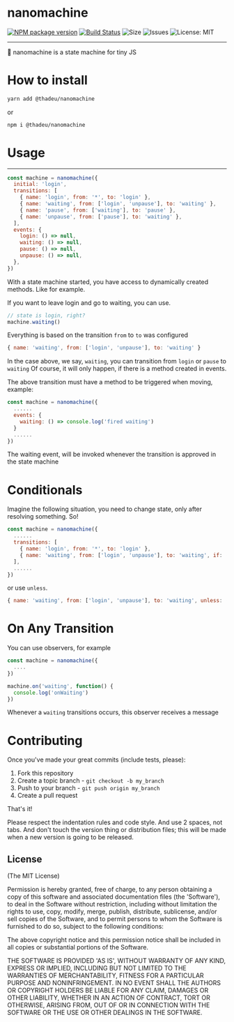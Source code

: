 # nanomachine

[![NPM package version](https://img.shields.io/npm/v/@thadeu/nanomachine.svg)](https://www.npmjs.com/package/@thadeu/nanomachine)
[![Build Status](https://travis-ci.org/thadeu/nanomachine.svg?branch=master)](https://travis-ci.org/thadeu/nanomachine)
![Size](https://img.shields.io/github/size/thadeu/nanomachine/dist/nanomachine.js.svg)
![Issues](https://img.shields.io/github/issues/thadeu/nanomachine.svg)
![License: MIT](https://img.shields.io/github/license/thadeu/nanomachine.svg)

---

🔐 nanomachine is a state machine for tiny JS

# How to install

```bash
yarn add @thadeu/nanomachine
```

or

```bash
npm i @thadeu/nanomachine
```

# Usage

---

```js
const machine = nanomachine({
  initial: 'login',
  transitions: [
    { name: 'login', from: '*', to: 'login' },
    { name: 'waiting', from: ['login', 'unpause'], to: 'waiting' },
    { name: 'pause', from: ['waiting'], to: 'pause' },
    { name: 'unpause', from: ['pause'], to: 'waiting' },
  ],
  events: {
    login: () => null,
    waiting: () => null,
    pause: () => null,
    unpause: () => null,
  },
})
```

With a state machine started, you have access to dynamically created methods. Like for example.

If you want to leave login and go to waiting, you can use.

```js
// state is login, right?
machine.waiting()
```

Everything is based on the transition `from` to `to` was configured

```js
{ name: 'waiting', from: ['login', 'unpause'], to: 'waiting' }
```

In the case above, we say, `waiting`, you can transition from `login` or `pause` to `waiting`
Of course, it will only happen, if there is a method created in events.

The above transition must have a method to be triggered when moving, example:

```js
const machine = nanomachine({
  ......
  events: {
    waiting: () => console.log('fired waiting')
  }
  ......
})

```

The waiting event, will be invoked whenever the transition is approved in the state machine

# Conditionals

Imagine the following situation, you need to change state, only after resolving something. So!

```js
const machine = nanomachine({
  ......
  transitions: [
    { name: 'login', from: '*', to: 'login' },
    { name: 'waiting', from: ['login', 'unpause'], to: 'waiting', if: () => true | false },
  ],
  ......
})
```

or use `unless`.

```js
{ name: 'waiting', from: ['login', 'unpause'], to: 'waiting', unless: () => true }
```

# On Any Transition

You can use observers, for example

```js
const machine = nanomachine({
  ....
})

machine.on('waiting', function() {
  console.log('onWaiting')
})
```

Whenever a `waiting` transitions occurs, this observer receives a message

# Contributing

Once you've made your great commits (include tests, please):

1. Fork this repository
2. Create a topic branch - `git checkout -b my_branch`
3. Push to your branch - `git push origin my_branch`
4. Create a pull request

That's it!

Please respect the indentation rules and code style. And use 2 spaces, not tabs. And don't touch the version thing or distribution files; this will be made when a new version is going to be released.

## License

(The MIT License)

Permission is hereby granted, free of charge, to any person obtaining a copy of this software and associated documentation files (the 'Software'), to deal in the Software without restriction, including without limitation the rights to use, copy, modify, merge, publish, distribute, sublicense, and/or sell copies of the Software, and to permit persons to whom the Software is furnished to do so, subject to the following conditions:

The above copyright notice and this permission notice shall be included in all copies or substantial portions of the Software.

THE SOFTWARE IS PROVIDED 'AS IS', WITHOUT WARRANTY OF ANY KIND, EXPRESS OR IMPLIED, INCLUDING BUT NOT LIMITED TO THE WARRANTIES OF MERCHANTABILITY, FITNESS FOR A PARTICULAR PURPOSE AND NONINFRINGEMENT. IN NO EVENT SHALL THE AUTHORS OR COPYRIGHT HOLDERS BE LIABLE FOR ANY CLAIM, DAMAGES OR OTHER LIABILITY, WHETHER IN AN ACTION OF CONTRACT, TORT OR OTHERWISE, ARISING FROM, OUT OF OR IN CONNECTION WITH THE SOFTWARE OR THE USE OR OTHER DEALINGS IN THE SOFTWARE.
